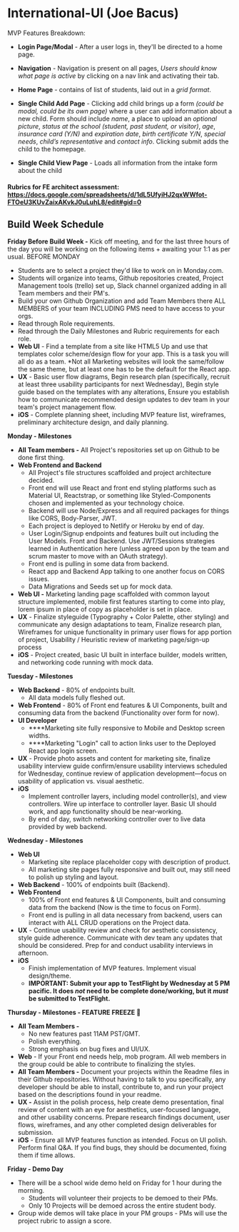 # International-UI (Joe Bacus)

MVP Features Breakdown:

- **Login Page/Modal** - After a user logs in, they'll be directed to a home page.

- **Navigation** - Navigation is present on all pages, _Users should know what page is active_ by clicking on a nav link and activating their tab.

- **Home Page** - contains of list of students, laid out in a _grid format_.

- **Single Child Add Page** - Clicking add child brings up a form _(could be modal, could be its own page)_ where a user can add information about a new child. Form should include _name_, a place to upload an _optional picture_, _status at the school (student, past student, or visitor)_, _age_, _insurance card (Y/N)_ and _expiration date_, _birth certificate Y/N_, _special needs_, _child’s representative_ and _contact info_. Clicking submit adds the child to the homepage.

- **Single Child View Page** - Loads all information from the intake form about the child

#### Rubrics for FE architect assessment:  https://docs.google.com/spreadsheets/d/1dL5UfyiHJ2qxWWfot-FTOeU3KUvZaixAKvkJ0uLuhL8/edit#gid=0

## Build Week Schedule

**Friday Before Build Week -** Kick off meeting, and for the last three hours of the day you will be working on the following items + awaiting your 1:1 as per usual.  BEFORE MONDAY

- Students are to select a project they'd like to work on in Monday.com.
- Students will organize into teams, Github repositories created, Project Management tools (trello) set up, Slack channel organized adding in all Team members and their PM's.
- Build your own Github Organization and add Team Members there ALL MEMBERS of your team INCLUDING PMS need to have access to your orgs.
- Read through Role requirements.
- Read through the Daily Milestones and Rubric requirements for each role.
- **Web UI** - Find a template from a site like HTML5 Up and use that templates color scheme/design flow for your app. This is a task you will all do as a team. *Not all Marketing websites will look the same/follow the same theme, but at least one has to be the default for the React app.
- **UX** - Basic user flow diagrams, Begin research plan (specifically, recruit at least three usability participants for next Wednesday), Begin style guide based on the templates with any alterations, Ensure you establish how to communicate recommended design updates to dev team in your team's project management flow.
- **iOS** - Complete planning sheet, including MVP feature list, wireframes, preliminary architecture design, and daily planning.

**Monday - Milestones**

- **All Team members -** All Project's repositories set up on Github to be done first thing.
- **Web Frontend and Backend**
    - All Project's file structures scaffolded and project architecture decided.
    - Front end will use React and front end styling platforms such as Material UI, Reactstrap, or something like Styled-Components chosen and implemented as your technology choice.
    - Backend will use Node/Express and all required packages for things like CORS, Body-Parser, JWT.
    - Each project is deployed to Netlify or Heroku by end of day.
    - User Login/Signup endpoints and features built out including the User Models. Front and Backend. Use JWT/Sessions strategies learned in Authentication here (unless agreed upon by the team and scrum master to move with an OAuth strategy).
    - Front end is pulling in some data from backend.
    - React app and Backend App talking to one another focus on CORS issues.
    - Data Migrations and Seeds set up for mock data.
- **Web UI -** Marketing landing page scaffolded with common layout structure implemented, mobile first features starting to come into play, lorem ipsum in place of copy as placeholder is set in place.
- **UX** - Finalize styleguide (Typography + Color Palette, other styling) and communicate any design adaptations to team, Finalize research plan, Wireframes for unique functionality in primary user flows for app portion of project, Usability / Heuristic review of marketing page/sign-up process
- **iOS** - Project created, basic UI built in interface builder, models written, and networking code running with mock data.

**Tuesday - Milestones**

- **Web Backend** - 80% of endpoints built.
    - All data models fully fleshed out.
- **Web Frontend** - 80% of Front end features & UI Components, built and consuming data from the backend (Functionality over form for now).
- **UI Developer**
    - ****Marketing site fully responsive to Mobile and Desktop screen widths.
    - ****Marketing "Login" call to action links user to the Deployed React app login screen.
- **UX** - Provide photo assets and content for marketing site, finalize usability interview guide confirm/ensure usability interviews scheduled for Wednesday, continue review of application development—focus on usability of application vs. visual aesthetic.
- **iOS**
    - Implement controller layers, including model controller(s), and view controllers. Wire up interface to controller layer. Basic UI should work, and app functionality should be near-working.
    - By end of day, switch networking controller over to live data provided by web backend.

**Wednesday - Milestones**

- **Web UI**
    - Marketing site replace placeholder copy with description of product.
    - All marketing site pages fully responsive and built out, may still need to polish up styling and layout.
- **Web Backend** - 100% of endpoints built (Backend).
- **Web Frontend**
    - 100% of Front end features & UI Components, built and consuming data from the backend (Now is the time to focus on Form).
    - Front end is pulling in all data necessary from backend, users can interact with ALL CRUD operations on the Project data.
- **UX** - Continue usability review and check for aesthetic consistency, style guide adherence. Communicate with dev team any updates that should be considered. Prep for and conduct usability interviews in afternoon.
- **iOS**
    - Finish implementation of MVP features. Implement visual design/theme.
    - **IMPORTANT:  Submit your app to TestFlight by Wednesday at 5 PM pacific. It does *not* need to be complete done/working, but it *must* be submitted to TestFlight.**

**Thursday - Milestones - FEATURE FREEZE 🥶**

- **All Team Members -**
    - No new features past 11AM PST/GMT.
    - Polish everything.
    - Strong emphasis on bug fixes and UI/UX.
- **Web** - If your Front end needs help, mob program. All web members in the group could be able to contribute to finalizing the styles.
- **All Team Members -** Document your projects within the Readme files in their Github repositories. Without having to talk to you specifically, any developer should be able to install, contribute to, and run your project based on the descriptions found in your readme.
- **UX -** Assist in the polish process, help create demo presentation, final review of content with an eye for aesthetics, user-focused language, and other usability concerns. Prepare research findings document, user flows, wireframes, and any other completed design deliverables for submission.
- **iOS** - Ensure all MVP features function as intended. Focus on UI polish. Perform final Q&A. If you find bugs, they should be documented, fixing them if time allows.

**Friday - Demo Day**

- There will be a school wide demo held on Friday for 1 hour during the morning.
    - Students will volunteer their projects to be demoed to their PMs.
    - Only 10 Projects will be demoed across the entire student body.
- Group wide demos will take place in your PM groups - PMs will use the project rubric to assign a score.
